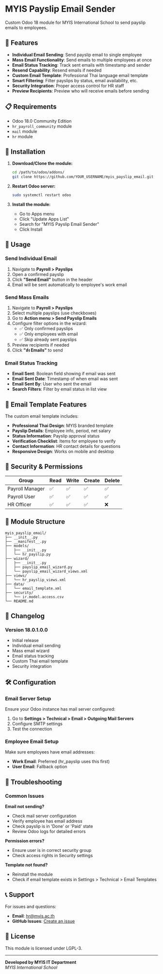 # MYIS Payslip Email Sender

Custom Odoo 18 module for MYIS International School to send payslip emails to employees.

## 🚀 Features

- **Individual Email Sending**: Send payslip email to single employee
- **Mass Email Functionality**: Send emails to multiple employees at once
- **Email Status Tracking**: Track sent emails with timestamp and sender
- **Resend Capability**: Resend emails if needed
- **Custom Email Template**: Professional Thai language email template
- **Smart Filtering**: Filter payslips by status, email availability, etc.
- **Security Integration**: Proper access control for HR staff
- **Preview Recipients**: Preview who will receive emails before sending

## 📋 Requirements

- Odoo 18.0 Community Edition
- `hr_payroll_community` module
- `mail` module
- `hr` module

## 🔧 Installation

1. **Download/Clone the module:**
   ```bash
   cd /path/to/odoo/addons/
   git clone https://github.com/YOUR_USERNAME/myis_payslip_email.git
   ```

2. **Restart Odoo server:**
   ```bash
   sudo systemctl restart odoo
   ```

3. **Install the module:**
   - Go to Apps menu
   - Click "Update Apps List"
   - Search for "MYIS Payslip Email Sender"
   - Click Install

## 📖 Usage

### Send Individual Email

1. Navigate to **Payroll > Payslips**
2. Open a confirmed payslip
3. Click **"Send Email"** button in the header
4. Email will be sent automatically to employee's work email

### Send Mass Emails

1. Navigate to **Payroll > Payslips**
2. Select multiple payslips (use checkboxes)
3. Go to **Action menu > Send Payslip Emails**
4. Configure filter options in the wizard:
   - ✅ Only confirmed payslips
   - ✅ Only employees with email
   - ✅ Skip already sent payslips
5. Preview recipients if needed
6. Click **"ส่ง Emails"** to send

### Email Status Tracking

- **Email Sent**: Boolean field showing if email was sent
- **Email Sent Date**: Timestamp of when email was sent
- **Email Sent By**: User who sent the email
- **Search Filters**: Filter by email status in list view

## 🎨 Email Template Features

The custom email template includes:

- **Professional Thai Design**: MYIS branded template
- **Payslip Details**: Employee info, period, net salary
- **Status Information**: Payslip approval status
- **Verification Checklist**: Items for employee to verify
- **Contact Information**: HR contact details for questions
- **Responsive Design**: Works on mobile and desktop

## 🔐 Security & Permissions

| Group | Read | Write | Create | Delete |
|-------|------|-------|--------|--------|
| Payroll Manager | ✅ | ✅ | ✅ | ✅ |
| Payroll User | ✅ | ✅ | ✅ | ✅ |
| HR Officer | ✅ | ✅ | ✅ | ❌ |

## 📁 Module Structure

```
myis_payslip_email/
├── __init__.py
├── __manifest__.py
├── models/
│   ├── __init__.py
│   └── hr_payslip.py
├── wizard/
│   ├── __init__.py
│   ├── payslip_email_wizard.py
│   └── payslip_email_wizard_views.xml
├── views/
│   └── hr_payslip_views.xml
├── data/
│   └── email_template.xml
├── security/
│   └── ir.model.access.csv
└── README.md
```

## 🔄 Changelog

### Version 18.0.1.0.0
- Initial release
- Individual email sending
- Mass email wizard
- Email status tracking
- Custom Thai email template
- Security integration

## 🛠️ Configuration

### Email Server Setup
Ensure your Odoo instance has mail server configured:
1. Go to **Settings > Technical > Email > Outgoing Mail Servers**
2. Configure SMTP settings
3. Test the connection

### Employee Email Setup
Make sure employees have email addresses:
- **Work Email**: Preferred (hr_payslip uses this first)
- **User Email**: Fallback option

## 🐛 Troubleshooting

### Common Issues

**Email not sending?**
- Check mail server configuration
- Verify employee has email address
- Check payslip is in 'Done' or 'Paid' state
- Review Odoo logs for detailed errors

**Permission errors?**
- Ensure user is in correct security group
- Check access rights in Security settings

**Template not found?**
- Reinstall the module
- Check if email template exists in Settings > Technical > Email Templates

## 📞 Support

For issues and questions:
- **Email**: hr@myis.ac.th
- **GitHub Issues**: [Create an issue](https://github.com/YOUR_USERNAME/myis_payslip_email/issues)

## 📄 License

This module is licensed under LGPL-3.

---

**Developed by MYIS IT Department**  
*MYIS International School*
